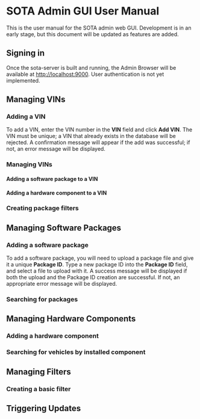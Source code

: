 # SOTA Admin GUI User Manual

This is the user manual for the SOTA admin web GUI. Development is in an early stage, but this document will be updated as features are added.

## Signing in

Once the sota-server is built and running, the Admin Browser will be available at <http://localhost:9000>. User authentication is not yet implemented.

## Managing VINs

### Adding a VIN

To add a VIN, enter the VIN number in the **VIN** field and click **Add VIN**. The VIN must be unique; a VIN that already exists in the database will be rejected. A confirmation message will appear if the add was successful; if not, an error message will be displayed.

### Managing VINs

#### Adding a software package to a VIN

#### Adding a hardware component to a VIN

### Creating package filters

## Managing Software Packages

### Adding a software package 

To add a software package, you will need to upload a package file and give it a unique **Package ID**. Type a new package ID into the **Package ID** field, and select a file to upload with it. A success message will be displayed if both the upload and the Package ID creation are successful. If not, an appropriate error message will be displayed.

### Searching for packages 

## Managing Hardware Components

### Adding a hardware component

### Searching for vehicles by installed component 

## Managing Filters

### Creating a basic filter

## Triggering Updates
